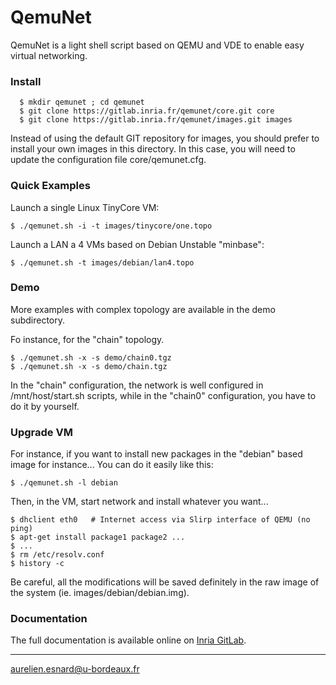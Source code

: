 QemuNet
=======

QemuNet is a light shell script based on QEMU and VDE to enable easy virtual networking.

### Install

```
  $ mkdir qemunet ; cd qemunet
  $ git clone https://gitlab.inria.fr/qemunet/core.git core
  $ git clone https://gitlab.inria.fr/qemunet/images.git images
```

Instead of using the default GIT repository for images, you should
prefer to install your own images in this directory. In this case, you will need to update the configuration file core/qemunet.cfg.

### Quick Examples

Launch a single Linux TinyCore VM:

```
$ ./qemunet.sh -i -t images/tinycore/one.topo 
```

Launch a LAN a 4 VMs based on Debian Unstable "minbase":
```
$ ./qemunet.sh -t images/debian/lan4.topo
```

### Demo ###

More examples with complex topology are available in the demo subdirectory.

Fo instance, for the "chain" topology. 
```
$ ./qemunet.sh -x -s demo/chain0.tgz
$ ./qemunet.sh -x -s demo/chain.tgz
```

In the "chain" configuration, the network is well configured in
/mnt/host/start.sh scripts, while in the "chain0" configuration, you
have to do it by yourself.

### Upgrade VM ###

For instance, if you want to install new packages in the "debian"
based image for instance... You can do it easily like this:

```
$ ./qemunet.sh -l debian
```

Then, in the VM, start network and install whatever you want...

```
$ dhclient eth0   # Internet access via Slirp interface of QEMU (no ping)
$ apt-get install package1 package2 ...
$ ...
$ rm /etc/resolv.conf
$ history -c
```

Be careful, all the modifications will be saved definitely in the raw image of the system (ie. images/debian/debian.img).

### Documentation ###

The full documentation is available online on [Inria GitLab](https://gitlab.inria.fr/qemunet/core/wikis/home).

---
aurelien.esnard@u-bordeaux.fr

